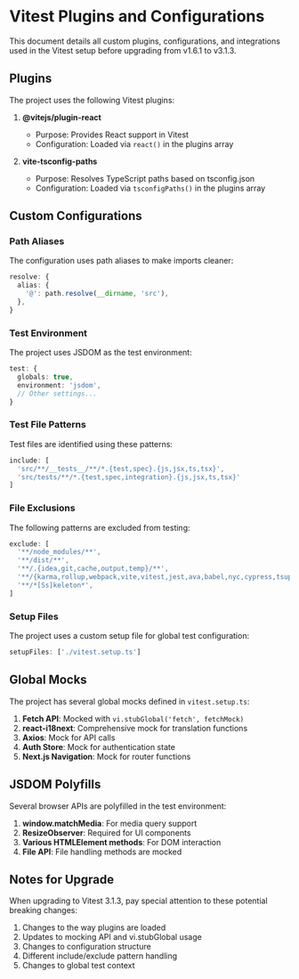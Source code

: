 # Vitest Plugins and Configurations

This document details all custom plugins, configurations, and integrations used in the Vitest setup before upgrading from v1.6.1 to v3.1.3.

## Plugins

The project uses the following Vitest plugins:

1. **@vitejs/plugin-react**
   - Purpose: Provides React support in Vitest
   - Configuration: Loaded via `react()` in the plugins array

2. **vite-tsconfig-paths**
   - Purpose: Resolves TypeScript paths based on tsconfig.json
   - Configuration: Loaded via `tsconfigPaths()` in the plugins array

## Custom Configurations

### Path Aliases

The configuration uses path aliases to make imports cleaner:

```typescript
resolve: {
  alias: {
    '@': path.resolve(__dirname, 'src'),
  },
}
```

### Test Environment

The project uses JSDOM as the test environment:

```typescript
test: {
  globals: true,
  environment: 'jsdom',
  // Other settings...
}
```

### Test File Patterns

Test files are identified using these patterns:

```typescript
include: [
  'src/**/__tests__/**/*.{test,spec}.{js,jsx,ts,tsx}', 
  'src/tests/**/*.{test,spec,integration}.{js,jsx,ts,tsx}'
]
```

### File Exclusions

The following patterns are excluded from testing:

```typescript
exclude: [
  '**/node_modules/**',
  '**/dist/**',
  '**/.{idea,git,cache,output,temp}/**',
  '**/{karma,rollup,webpack,vite,vitest,jest,ava,babel,nyc,cypress,tsup,build}/**',
  '**/*[Ss]keleton*', 
]
```

### Setup Files

The project uses a custom setup file for global test configuration:

```typescript
setupFiles: ['./vitest.setup.ts']
```

## Global Mocks

The project has several global mocks defined in `vitest.setup.ts`:

1. **Fetch API**: Mocked with `vi.stubGlobal('fetch', fetchMock)`
2. **react-i18next**: Comprehensive mock for translation functions
3. **Axios**: Mock for API calls
4. **Auth Store**: Mock for authentication state
5. **Next.js Navigation**: Mock for router functions

## JSDOM Polyfills

Several browser APIs are polyfilled in the test environment:

1. **window.matchMedia**: For media query support
2. **ResizeObserver**: Required for UI components
3. **Various HTMLElement methods**: For DOM interaction
4. **File API**: File handling methods are mocked

## Notes for Upgrade

When upgrading to Vitest 3.1.3, pay special attention to these potential breaking changes:

1. Changes to the way plugins are loaded
2. Updates to mocking API and vi.stubGlobal usage
3. Changes to configuration structure
4. Different include/exclude pattern handling
5. Changes to global test context 